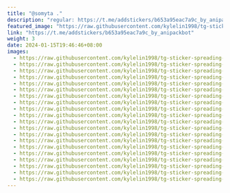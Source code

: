 ```yaml
---
title: "@somyta ."
description: "regular: https://t.me/addstickers/b653a95eac7a9c_by_anipackbot"
featured_image: "https://raw.githubusercontent.com/kylelin1998/tg-sticker-spreading-worldwide-images/main/img/9b183d5c-ab7b-4581-a006-1ad8cc174d8f.jpg"
link: "https://t.me/addstickers/b653a95eac7a9c_by_anipackbot"
weight: 3
date: 2024-01-15T19:46:46+08:00
images:
  - https://raw.githubusercontent.com/kylelin1998/tg-sticker-spreading-worldwide-images/main/img/9b183d5c-ab7b-4581-a006-1ad8cc174d8f.jpg
  - https://raw.githubusercontent.com/kylelin1998/tg-sticker-spreading-worldwide-images/main/img/5299a939-40f4-4067-b26b-807822e0c3dd.jpg
  - https://raw.githubusercontent.com/kylelin1998/tg-sticker-spreading-worldwide-images/main/img/ce3ce4c0-b93b-4585-ac8c-d5da52d8547b.jpg
  - https://raw.githubusercontent.com/kylelin1998/tg-sticker-spreading-worldwide-images/main/img/eaa34edb-88b4-4ac6-9ab1-4f384fd62c1a.jpg
  - https://raw.githubusercontent.com/kylelin1998/tg-sticker-spreading-worldwide-images/main/img/37e16ac1-d0d1-48eb-92ff-a2ea7c8c474c.jpg
  - https://raw.githubusercontent.com/kylelin1998/tg-sticker-spreading-worldwide-images/main/img/c7b46191-737f-42f8-aa1e-44f929ab7e2d.jpg
  - https://raw.githubusercontent.com/kylelin1998/tg-sticker-spreading-worldwide-images/main/img/9f7818a7-30b5-4d9b-8bbb-2f5beb261b50.jpg
  - https://raw.githubusercontent.com/kylelin1998/tg-sticker-spreading-worldwide-images/main/img/a86ee047-f344-4eb8-b414-726202d16731.jpg
  - https://raw.githubusercontent.com/kylelin1998/tg-sticker-spreading-worldwide-images/main/img/51ad93c0-b121-4b8a-93bc-21d53125a3cc.jpg
  - https://raw.githubusercontent.com/kylelin1998/tg-sticker-spreading-worldwide-images/main/img/d110810a-6b07-4187-b6a1-1f54f3a4cf62.jpg
  - https://raw.githubusercontent.com/kylelin1998/tg-sticker-spreading-worldwide-images/main/img/357f45e3-7781-49ce-820d-0030c1c0fb58.jpg
  - https://raw.githubusercontent.com/kylelin1998/tg-sticker-spreading-worldwide-images/main/img/365ea8f1-57e6-4e56-b39c-469a7ef243a4.jpg
  - https://raw.githubusercontent.com/kylelin1998/tg-sticker-spreading-worldwide-images/main/img/88b2fc90-7ae4-4398-a5e5-4bdde6bd8df1.jpg
  - https://raw.githubusercontent.com/kylelin1998/tg-sticker-spreading-worldwide-images/main/img/33d1e576-f0bf-4d5f-887c-7adce2562876.jpg
  - https://raw.githubusercontent.com/kylelin1998/tg-sticker-spreading-worldwide-images/main/img/7b1cff17-b240-4be2-a591-087c5dc0b6af.jpg
  - https://raw.githubusercontent.com/kylelin1998/tg-sticker-spreading-worldwide-images/main/img/25ae79a0-7cc2-4856-adb3-031f73f0fa8d.jpg
  - https://raw.githubusercontent.com/kylelin1998/tg-sticker-spreading-worldwide-images/main/img/44993fc0-0c94-4646-96fa-47fad0ddc086.jpg
  - https://raw.githubusercontent.com/kylelin1998/tg-sticker-spreading-worldwide-images/main/img/c0b28ead-d30f-48ff-8adf-812f526fd9bb.jpg
  - https://raw.githubusercontent.com/kylelin1998/tg-sticker-spreading-worldwide-images/main/img/dee96847-10f7-46c2-aa77-c57dc9c0529d.jpg
  - https://raw.githubusercontent.com/kylelin1998/tg-sticker-spreading-worldwide-images/main/img/41ff53b7-f32b-4c97-b627-a86ccd547cbb.jpg
---
```

